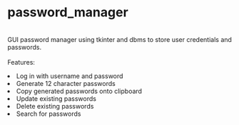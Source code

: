 # password_manager
<br>GUI password manager using tkinter and dbms to store user credentials and passwords.</br>
<br>Features:</br>
<li>Log in with username and password</li>
<li>Generate 12 character passwords</li>
<li>Copy generated passwords onto clipboard</li>
<li>Update existing passwords</li>
<li>Delete existing passwords</li>
<li>Search for passwords</li>
